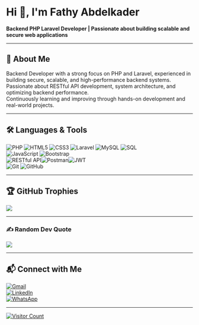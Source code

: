# Hi 👋, I'm Fathy Abdelkader
**Backend PHP Laravel Developer | Passionate about building scalable and secure web applications**

---

## 💫 About Me  
Backend Developer with a strong focus on PHP and Laravel, experienced in building secure, scalable, and high-performance backend systems.  
Passionate about RESTful API development, system architecture, and optimizing backend performance.  
Continuously learning and improving through hands-on development and real-world projects.

---

## 🛠️ Languages & Tools  
![PHP](https://img.shields.io/badge/php-%23777BB4.svg?style=for-the-badge&logo=php&logoColor=white) ![HTML5](https://img.shields.io/badge/html5-%23E34F26.svg?style=for-the-badge&logo=html5&logoColor=white) 
![CSS3](https://img.shields.io/badge/css3-%231572B6.svg?style=for-the-badge&logo=css3&logoColor=white)
![Laravel](https://img.shields.io/badge/laravel-%23FF2D20.svg?style=for-the-badge&logo=laravel&logoColor=white)
![MySQL](https://img.shields.io/badge/mysql-%2300f.svg?style=for-the-badge&logo=mysql&logoColor=white)
![SQL](https://img.shields.io/badge/sql-%2307405e.svg?style=for-the-badge&logo=sqlite&logoColor=white)      
![JavaScript](https://img.shields.io/badge/javascript-%23323330.svg?style=for-the-badge&logo=javascript&logoColor=%23F7DF1E) 
![Bootstrap](https://img.shields.io/badge/bootstrap-%23563D7C.svg?style=for-the-badge&logo=bootstrap&logoColor=white)  
![RESTful API](https://img.shields.io/badge/RESTful%20API-%23007ACC.svg?style=for-the-badge&logo=api&logoColor=white)![Postman](https://img.shields.io/badge/Postman-FF6C37?style=for-the-badge&logo=postman&logoColor=white)![JWT](https://img.shields.io/badge/JWT-black?style=for-the-badge&logo=JSON%20web%20tokens)  
![Git](https://img.shields.io/badge/git-%23F05033.svg?style=for-the-badge&logo=git&logoColor=white) 
![GitHub](https://img.shields.io/badge/github-%23121011.svg?style=for-the-badge&logo=github&logoColor=white)

---

## 🏆 GitHub Trophies  
![](https://github-trophies.vercel.app/?username=Fathy196&theme=radical&no-frame=false&no-bg=false&margin-w=4)

---

### ✍️ Random Dev Quote  
![](https://quotes-github-readme.vercel.app/api?type=horizontal&theme=dark)

---

## 📬 Connect with Me  
[![Gmail](https://img.shields.io/badge/Gmail-D14836?style=flat-square&logo=gmail&logoColor=white)](mailto:fathyabdelkader8@gmail.com)  
[![LinkedIn](https://img.shields.io/badge/LinkedIn-0077B5?style=flat-square&logo=linkedin&logoColor=white)](https://www.linkedin.com/in/fathy-abdelkader-4a47b1224?utm_source=share&utm_campaign=share_via&utm_content=profile&utm_medium=android_app)  
[![WhatsApp](https://img.shields.io/badge/WhatsApp-25D366?style=flat-square&logo=whatsapp&logoColor=white)](https://wa.me/201064274581)

---

[![Visitor Count](https://profile-counter.glitch.me/Fathy196/count.svg)](https://github.com/Fathy196)
